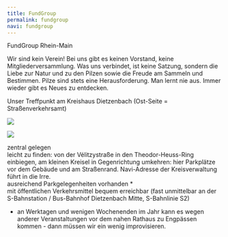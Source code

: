 ```yaml
---
title: FundGroup
permalink: fundgroup
navi: fundgroup
---
```

FundGroup Rhein-Main

Wir sind kein Verein! Bei uns gibt es keinen Vorstand, keine Mitgliederversammlung. Was uns verbindet, ist keine Satzung, sondern die Liebe zur Natur und zu den Pilzen sowie die Freude am Sammeln und Bestimmen. Pilze sind stets eine Herausforderung. Man lernt nie aus. Immer wieder gibt es Neues zu entdecken.

Unser Treffpunkt am Kreishaus Dietzenbach (Ost-Seite = Straßenverkehrsamt)

![](/bilder/karte_treffpunkt_kreishaus_01_dg.jpg)

![](/bilder/kreishaus_01_dg.jpg)

zentral gelegen\
leicht zu finden: von der Vélitzystraße in den Theodor-Heuss-Ring einbiegen, am kleinen Kreisel in Gegenrichtung umkehren: hier Parkplätze vor dem Gebäude und am Straßenrand. Navi-Adresse der Kreisverwaltung führt in die Irre.\
ausreichend Parkgelegenheiten vorhanden *\
mit öffentlichen Verkehrsmittel bequem erreichbar (fast unmittelbar an der S-Bahnstation / Bus-Bahnhof Dietzenbach Mitte, S-Bahnlinie S2)

* an Werktagen und wenigen Wochenenden im Jahr kann es wegen anderer Veranstaltungen vor dem nahen Rathaus zu Engpässen kommen - dann müssen wir ein wenig improvisieren.
